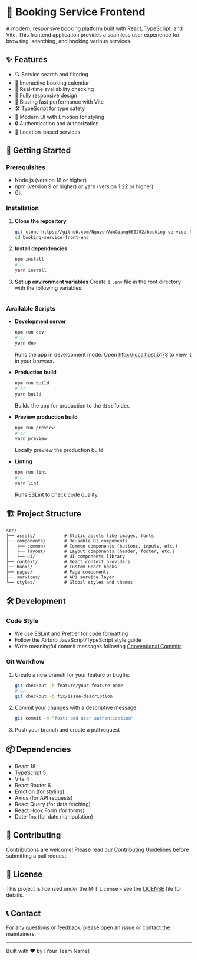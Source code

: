 # 🏨 Booking Service Frontend

A modern, responsive booking platform built with React, TypeScript, and Vite. This frontend application provides a seamless user experience for browsing, searching, and booking various services.


## ✨ Features

- 🔍 Service search and filtering
- 📅 Interactive booking calendar
- 🔄 Real-time availability checking
- 📱 Fully responsive design
- 🚀 Blazing fast performance with Vite
- 🛠 TypeScript for type safety
- 🎨 Modern UI with Emotion for styling
- 🔒 Authentication and authorization
- 📍 Location-based services

## 🚀 Getting Started

### Prerequisites

- Node.js (version 18 or higher)
- npm (version 9 or higher) or yarn (version 1.22 or higher)
- Git

### Installation

1. **Clone the repository**
   ```bash
   git clone https://github.com/NguyenVanGiang060202/booking-service-front-end.git
   cd booking-service-front-end
   ```

2. **Install dependencies**
   ```bash
   npm install
   # or
   yarn install
   ```

3. **Set up environment variables**
   Create a `.env` file in the root directory with the following variables:
   ```env
   ```

### Available Scripts

- **Development server**
  ```bash
  npm run dev
  # or
  yarn dev
  ```
  Runs the app in development mode. Open [http://localhost:5173](http://localhost:5173) to view it in your browser.

- **Production build**
  ```bash
  npm run build
  # or
  yarn build
  ```
  Builds the app for production to the `dist` folder.

- **Preview production build**
  ```bash
  npm run preview
  # or
  yarn preview
  ```
  Locally preview the production build.

- **Linting**
  ```bash
  npm run lint
  # or
  yarn lint
  ```
  Runs ESLint to check code quality.

## 🏗 Project Structure

```
src/
├── assets/           # Static assets like images, fonts
├── components/       # Reusable UI components
│   ├── common/       # Common components (buttons, inputs, etc.)
│   ├── layout/       # Layout components (header, footer, etc.)
│   └── ui/           # UI components library
├── context/          # React context providers
├── hooks/            # Custom React hooks
├── pages/            # Page components
├── services/         # API service layer
└── styles/           # Global styles and themes
```

## 🛠 Development

### Code Style

- We use ESLint and Prettier for code formatting
- Follow the Airbnb JavaScript/TypeScript style guide
- Write meaningful commit messages following [Conventional Commits](https://www.conventionalcommits.org/)

### Git Workflow

1. Create a new branch for your feature or bugfix:
   ```bash
   git checkout -b feature/your-feature-name
   # or
   git checkout -b fix/issue-description
   ```

2. Commit your changes with a descriptive message:
   ```bash
   git commit -m "feat: add user authentication"
   ```

3. Push your branch and create a pull request

## 📦 Dependencies

- React 18
- TypeScript 5
- Vite 4
- React Router 6
- Emotion (for styling)
- Axios (for API requests)
- React Query (for data fetching)
- React Hook Form (for forms)
- Date-fns (for date manipulation)

## 🤝 Contributing

Contributions are welcome! Please read our [Contributing Guidelines](CONTRIBUTING.md) before submitting a pull request.

## 📄 License

This project is licensed under the MIT License - see the [LICENSE](LICENSE) file for details.

## 📞 Contact

For any questions or feedback, please open an issue or contact the maintainers.

---

Built with ❤️ by [Your Team Name]
